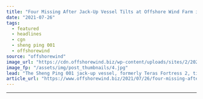 ```yaml
---
title: "Four Missing After Jack-Up Vessel Tilts at Offshore Wind Farm in China"
date: "2021-07-26"
tags: 
  - featured
  - headlines
  - cgn
  - sheng ping 001
  - offshorewind
source: "offshorewind"
image_url: "https://cdn.offshorewind.biz/wp-content/uploads/sites/2/2021/07/26091503/Teras-Fortress-2_Teras-Offshore-archive.jpg"
image_fp: "/assets/img/post_thumbnails/4.jpg"
lead: "The Sheng Ping 001 jack-up vessel, formerly Teras Fortress 2, tilted on 25 July"
article_url: "https://www.offshorewind.biz/2021/07/26/four-missing-after-jack-up-vessel-tilts-at-offshore-wind-farm-in-china/"
---
```


---
